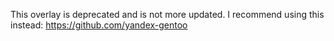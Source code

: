 This overlay is deprecated and is not more updated.
I recommend using this instead: https://github.com/yandex-gentoo
